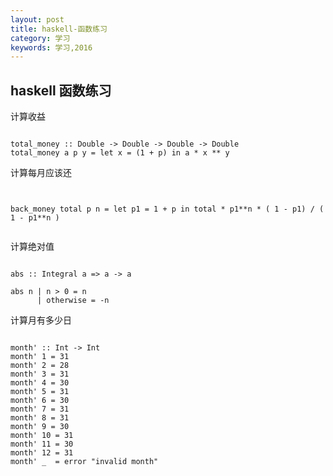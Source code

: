 ```yaml
---
layout: post
title: haskell-函数练习
category: 学习
keywords: 学习,2016
---
```



## haskell  函数练习


计算收益

```

total_money :: Double -> Double -> Double -> Double
total_money a p y = let x = (1 + p) in a * x ** y

```

计算每月应该还


```


back_money total p n = let p1 = 1 + p in total * p1**n * ( 1 - p1) / ( 1 - p1**n )


```

计算绝对值

```

abs :: Integral a => a -> a

abs n | n > 0 = n
      | otherwise = -n

```


计算月有多少日


```

month' :: Int -> Int
month' 1 = 31
month' 2 = 28
month' 3 = 31
month' 4 = 30
month' 5 = 31
month' 6 = 30
month' 7 = 31
month' 8 = 31
month' 9 = 30
month' 10 = 31
month' 11 = 30
month' 12 = 31
month' _  = error "invalid month"


```

